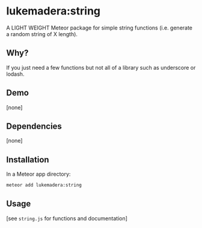 # lukemadera:string

A LIGHT WEIGHT Meteor package for simple string functions (i.e. generate a random string of X length).


## Why?
If you just need a few functions but not all of a library such as underscore or lodash.


## Demo

[none]


## Dependencies

[none]


## Installation

In a Meteor app directory:
```bash
meteor add lukemadera:string
```


## Usage

[see `string.js` for functions and documentation]
